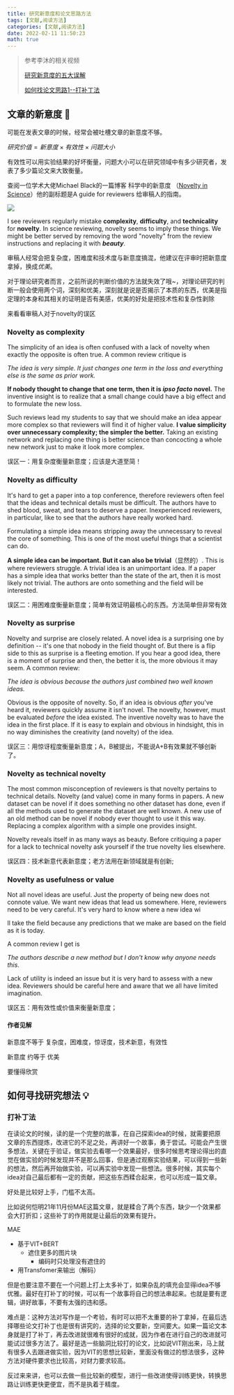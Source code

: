 ```yaml
---
title: 研究新意度和论文思路方法
tags: [文献,阅读方法]
categories: [文献,阅读方法]
date: 2022-02-11 11:50:23
math: true
---
```


> 参考李沐的相关视频
>
> [研究新意度的五大误解](https://www.bilibili.com/video/BV1ea41127Bq?spm_id_from=333.999.0.0)
>
> [如何找论文思路1--打补丁法](https://www.bilibili.com/video/BV1qq4y1z7F2?spm_id_from=333.999.0.0)



## 文章的新意度​ :mag_right:

可能在发表文章的时候，经常会被吐槽文章的新意度不够。

$研究价值=新意度 \times 有效性 \times 问题大小$

有效性可以用实验结果的好坏衡量，问题大小可以在研究领域中有多少研究者，发表了多少篇论文来大致衡量。

查阅一位学术大佬Michael Black的一篇博客 科学中的新意度 （[Novelty in Science](https://perceiving-systems.blog/en/news/novelty-in-science)）他的副标题是A guide for reviewers 给审稿人的指南。

![](https://picture.mulindya.com/read_paper-1.png)

I see reviewers regularly mistake **complexity**, **difficulty**, and **technicality** for **novelty**. In science reviewing, novelty seems to imply these things. We might be better served by removing the word "novelty" from the review instructions and replacing it with ***beauty***. 

审稿人经常会把复杂度，困难度和技术度与新意度搞混，他建议在评审时把新意度拿掉，换成*优美*。

对于理论研究者而言，之前所说的判断价值的方法就失效了哦~，对理论研究的判断一般会使用两个词，深刻和优美，深刻就是说是否揭示了本质的东西，优美是指定理的本身和其相关的证明是否有美感，优美的好处是把技术性和复杂性剥除

来看看审稿人对于novelty的误区

### **Novelty as complexity**

The simplicity of an idea is often confused with a lack of novelty when exactly the opposite is often true.  A common review critique is

*The idea is very simple. It just changes one term in the loss and everything else is the same as prior work.*

**If nobody thought to change that one term, then it is *ipso facto* novel.** The inventive insight is to realize that a small change could have a big effect and to formulate the new loss.  

Such reviews lead my students to say that we should make an idea appear more complex so that reviewers will find it of higher value.  **I value simplicity over unnecessary complexity; the simpler the better.** Taking an existing network and replacing one thing is better science than concocting a whole new network just to make it look more complex.

误区一：用复杂度衡量新意度；应该是大道至简！

### **Novelty as difficulty**

It's hard to get a paper into a top conference, therefore reviewers often feel that the ideas and technical details must be difficult.  The authors have to shed blood, sweat, and tears to deserve a paper. Inexperienced reviewers, in particular, like to see that the authors have really worked hard. 

Formulating a simple idea means stripping away the unnecessary to reveal the core of something. This is one of the most useful things that a scientist can do. 

**A simple idea can be important. But it can also be trivial**（显然的）. This is where reviewers struggle. A trivial idea is an unimportant idea. If a paper has a simple idea that works better than the state of the art, then it is most likely not trivial.  The authors are onto something and the field will be interested.

误区二：用困难度衡量新意度；简单有效证明最核心的东西。方法简单但非常有效

### **Novelty as surprise**

Novelty and surprise are closely related. A novel idea is a surprising one by definition -- it's one that nobody in the field thought of.  But there is a flip side to this as surprise is a fleeting emotion. If you hear a good idea, there is a moment of surprise and then, the better it is, the more obvious it may seem. A common review:

*The idea is obvious because the authors just combined two well known ideas.*

Obvious is the opposite of novelty. So, if an idea is obvious *after* you've heard it, reviewers quickly assume it isn't novel.  The novelty, however, must be evaluated *before* the idea existed. The inventive novelty was to have the idea in the first place.  If it is easy to explain and obvious in hindsight, this in no way diminishes the creativity (and novelty) of the idea.

误区三：用惊讶程度衡量新意度；A，B被提出，不能说A+B有效果就不够创新了。

### **Novelty as technical novelty**

The most common misconception of reviewers is that novelty pertains to technical details. Novelty (and value) come in many forms in papers. A new dataset can be novel if it does something no other dataset has done, even if all the methods used to generate the dataset are well known. A new use of an old method can be novel if nobody ever thought to use it this way. Replacing a complex algorithm with a simple one provides insight. 

Novelty reveals itself in as many ways as beauty. Before critiquing a paper for a lack to technical novelty ask yourself if the true novelty lies elsewhere.

误区四：技术新意代表新意度；老方法用在新领域就是有创新;

### **Novelty as usefulness or value**

Not all novel ideas are useful. Just the property of being new does not connote value.  We want new ideas that lead us somewhere.  Here, reviewers need to be very careful.  It's very hard to know where a new idea wi

ll take the field because any predictions that we make are based on the field as it is today.

A common review I get is

*The authors describe a new method but I don't know why anyone needs this.*

Lack of utility is indeed an issue but it is very hard to assess with a new idea. Reviewers should be careful here and aware that we all have limited imagination. 

误区五：用有效性或价值来衡量新意度；

#### 作者见解

新意度不等于  复杂度，困难度，惊讶度，技术新意，有效性

新意度 约等于 优美

要懂得欣赏

## 如何寻找研究想法 :bulb:

### 打补丁法

在读论文的时候，读的是一个完整的故事，在自己探索idea的时候，就需要把原文章的东西提炼，改进它的不足之处，再讲好一个故事，勇于尝试。可能会产生很多想法，关键在于验证，做实验去看哪一个效果最好，很多时候思考理论得出的直觉在做实验的时候发现并不是那么回事，但是通过观察实验结果，可以得到一些新的想法，然后再开始做实验，可以再实验中发现一些想法。很多时候，其实每个idea对自己最后都有一定的贡献，把这些东西糅合起来，也可以形成一篇文章。

好处是比较好上手，门槛不太高。

比如说何恺明21年11月份MAE这篇文章，就是糅合了两个东西，缺少一个效果都会大打折扣；这些补丁的作用就是让最后的效果有提升。

MAE

- 基于VIT+BERT
  - 遮住更多的图片块
    - 编码时只处理没有遮住的
- 用Transfomer来输出（解码）

但是也要注意不要在一个问题上打上太多补丁，如果杂乱的填充会显得idea不够优雅。最好在打补丁的时候，可以有一个故事将自己的想法串起来。也就是要有逻辑，讲好故事，不要有太强的违和感。

难点是：这种方法对写作是一个考验，有时可以把不太重要的补丁拿掉，在最后选择哪些论文打补丁也是很有讲究的，选择的论文要新，空间要大。如果一篇论文本身就是打了补丁，再去改进就很难有很好的成就，因为作者在进行自己的改进就可能试过很多方法了。最好是选一些脑洞比较打的论文，比如说VIT刚出来，马上就有很多人去跟进做实验，因为VIT的思想比较新，里面没有做过的想法很多，这种方法对硬件要求也比较高，对财力要求较高。

反过来来讲，也可以去做一些比较新的模型，进行一些改进使得训练更快，转换思路让训练更快更便宜，而不是执着于精度。
